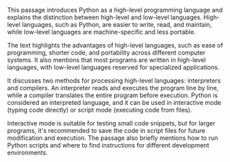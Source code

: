 This passage introduces Python as a high-level programming language and explains the distinction between high-level and low-level languages. High-level languages, such as Python, are easier to write, read, and maintain, while low-level languages are machine-specific and less portable.

The text highlights the advantages of high-level languages, such as ease of programming, shorter code, and portability across different computer systems. It also mentions that most programs are written in high-level languages, with low-level languages reserved for specialized applications.

It discusses two methods for processing high-level languages: interpreters and compilers. An interpreter reads and executes the program line by line, while a compiler translates the entire program before execution. Python is considered an interpreted language, and it can be used in interactive mode (typing code directly) or script mode (executing code from files).

Interactive mode is suitable for testing small code snippets, but for larger programs, it's recommended to save the code in script files for future modification and execution. The passage also briefly mentions how to run Python scripts and where to find instructions for different development environments.
